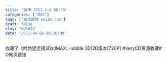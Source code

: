 ```yaml
---
title: "微博 2011.4.8 06:30"
categories: ["嘀咕"]
tags: ["来自微博 weibo.com"]
draft: false
slug: "eDtW35"
date: "2011-04-08 06:30:00"
---
```


<p>收藏了《哈勃望远镜3D》(IMAX: Hubble 3D)2D版本[720P] #VeryCD资源收藏# O网页链接 ​​​​</p>
